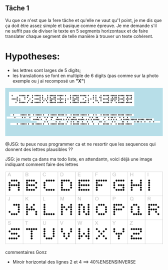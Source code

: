 ## Tâche 1

Vu que ce n'est que la 1ere tâche et qu'elle ne vaut qu'1 point, je me dis que ça doit être assez simple et basique comme épreuve.
Je me demande s'il ne suffit pas de diviser le texte en 5 segments horizontaux et de faire translater chaque segment de telle manière à trouver un texte cohérent.

# Hypotheses:
* les lettres sont larges de 5 digits;
* les translations se font en multiple de 6 digits (pas comme sur la photo exemple ou j ai recomposé un **"X"**)

![texte](1.png)

@JSG: tu peux nous programmer ca et ne resortir que les sequences qui donnent des lettres plausibles ??

JSG: je mets ça dans ma todo liste, en attendantn, voici déjà une image indiquant comment faire des lettres

![5x5DotMatrix](01-5x5Matrix.png)

commentaires Gonz
* Miroir horizontal des lignes 2 et 4 
==> 40%ENSENSINVERSE

